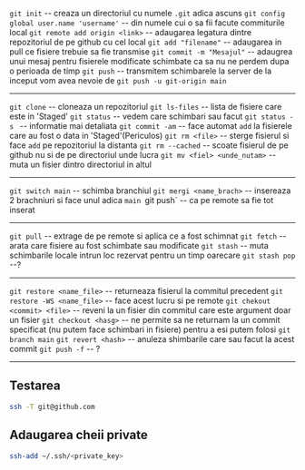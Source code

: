 
`git init` -- creaza un directoriul cu numele `.git` adica ascuns
`git config global user.name 'username'` -- din numele cui o sa fii facute commiturile local
`git remote add origin <link>` -- adaugarea legatura dintre repozitoriul de pe github cu cel local
`git add "filename"` -- adaugarea in pull ce fisiere trebuie sa fie transmise 
`git commit -m "Mesajul"` -- adaugrea unui mesaj pentru fisierele modificate schimbate ca sa nu ne perdem dupa o perioada de timp 
`git push` -- transmitem schimbarele la server de la inceput vom avea nevoie de `git push -u git-origin main`

---

`git clone` -- cloneaza un repozitoriul 
`git ls-files` -- lista de fisiere care este in 'Staged'
`git status` -- vedem care schimbari sau facut 
`git status -s ` -- informatie mai detaliata
`git commit -am` -- face automat `add` la fisierele care au fost o data in 'Staged'(Periculos)
`git rm <file>` -- sterge fisierul si face `add` pe repozitoriul la distanta
`git rm --cached` -- scoate fisierul de pe github nu si de pe directoriul unde lucra 
`git mv <fiel> <unde_nutam>` -- muta un fisier dintro directoriul in altul 

---

`git switch main` -- schimba branchiul 
`git mergi <name_brach>` -- insereaza 2 brachniuri si face unul adica `main
`git push` -- ca pe remote sa fie tot inserat 

---

`git pull` -- extrage de pe remote si aplica ce a fost schimnat 
`git fetch` -- arata care fisiere au fost schimbate sau modificate
`git stash` -- muta schimbarile locale intrun loc rezervat pentru un timp oarecare 
`git stash pop` --?

---

`git restore <name_file>` -- returneaza fisierul la commitul precedent
`git restore -WS <name_file>` -- face acest lucru si pe remote
`git chekout <commit> <file>` -- reveni la un fisier din commitul care este argument doar                                                              un fisier
`git checkout <hasg>` -- ne permite sa ne returnam la un commit specificat (nu putem face                                            schimbari in fisiere) pentru a esi putem folosi `git branch main`
`git revert <hash>` -- anuleza shimbarile care sau facut la acest commit 
`git push -f` -- ? 

---
## Testarea
```sh
ssh -T git@github.com
```
## Adaugarea cheii private
```bash
ssh-add ~/.ssh/<private_key>
```
